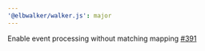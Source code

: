```yaml
---
'@elbwalker/walker.js': major
---
```


Enable event processing without matching mapping
[#391](https://github.com/elbwalker/walkerOS/issues/391)
